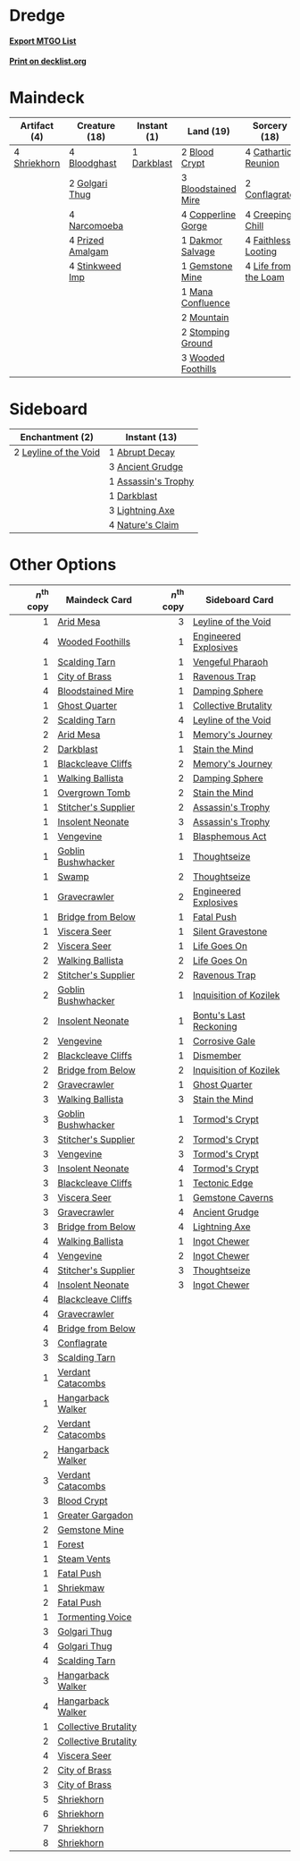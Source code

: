 # Dredge

#### [Export MTGO List](../collection/Dredge/Dredge.txt)
#### [Print on decklist.org](http://decklist.org/?deckmain=2%09Blood%20Crypt%0A4%09Bloodghast%0A3%09Bloodstained%20Mire%0A4%09Cathartic%20Reunion%0A2%09Conflagrate%0A4%09Copperline%20Gorge%0A4%09Creeping%20Chill%0A1%09Dakmor%20Salvage%0A1%09Darkblast%0A4%09Faithless%20Looting%0A1%09Gemstone%20Mine%0A2%09Golgari%20Thug%0A4%09Life%20from%20the%20Loam%0A1%09Mana%20Confluence%0A2%09Mountain%0A4%09Narcomoeba%0A4%09Prized%20Amalgam%0A4%09Shriekhorn%0A4%09Stinkweed%20Imp%0A2%09Stomping%20Ground%0A3%09Wooded%20Foothills&deckside=1%09Abrupt%20Decay%0A3%09Ancient%20Grudge%0A1%09Assassin's%20Trophy%0A1%09Darkblast%0A2%09Leyline%20of%20the%20Void%0A3%09Lightning%20Axe%0A4%09Nature's%20Claim)
# Maindeck

|                                     Artifact (4)                                      |                                       Creature (18)                                       |                                     Instant (1)                                      |                                          Land (19)                                           |                                         Sorcery (18)                                          |
|---------------------------------------------------------------------------------------|-------------------------------------------------------------------------------------------|--------------------------------------------------------------------------------------|----------------------------------------------------------------------------------------------|-----------------------------------------------------------------------------------------------|
|4 [Shriekhorn](http://gatherer.wizards.com/Pages/Card/Details.aspx?multiverseid=213786)|4 [Bloodghast](http://gatherer.wizards.com/Pages/Card/Details.aspx?multiverseid=438648)    |1 [Darkblast](http://gatherer.wizards.com/Pages/Card/Details.aspx?multiverseid=456055)|2 [Blood Crypt](http://gatherer.wizards.com/Pages/Card/Details.aspx?multiverseid=97102)       |4 [Cathartic Reunion](http://gatherer.wizards.com/Pages/Card/Details.aspx?multiverseid=417682) |
|                                                                                       |2 [Golgari Thug](http://gatherer.wizards.com/Pages/Card/Details.aspx?multiverseid=292953)  |                                                                                      |3 [Bloodstained Mire](http://gatherer.wizards.com/Pages/Card/Details.aspx?multiverseid=405094)|2 [Conflagrate](http://gatherer.wizards.com/Pages/Card/Details.aspx?multiverseid=114909)       |
|                                                                                       |4 [Narcomoeba](http://gatherer.wizards.com/Pages/Card/Details.aspx?multiverseid=136140)    |                                                                                      |4 [Copperline Gorge](http://gatherer.wizards.com/Pages/Card/Details.aspx?multiverseid=209408) |4 [Creeping Chill](http://gatherer.wizards.com/Pages/Card/Details.aspx?multiverseid=452816)    |
|                                                                                       |4 [Prized Amalgam](http://gatherer.wizards.com/Pages/Card/Details.aspx?multiverseid=410014)|                                                                                      |1 [Dakmor Salvage](http://gatherer.wizards.com/Pages/Card/Details.aspx?multiverseid=292984)   |4 [Faithless Looting](http://gatherer.wizards.com/Pages/Card/Details.aspx?multiverseid=389512) |
|                                                                                       |4 [Stinkweed Imp](http://gatherer.wizards.com/Pages/Card/Details.aspx?multiverseid=193870) |                                                                                      |1 [Gemstone Mine](http://gatherer.wizards.com/Pages/Card/Details.aspx?multiverseid=109761)    |4 [Life from the Loam](http://gatherer.wizards.com/Pages/Card/Details.aspx?multiverseid=338409)|
|                                                                                       |                                                                                           |                                                                                      |1 [Mana Confluence](http://gatherer.wizards.com/Pages/Card/Details.aspx?multiverseid=409573)  |                                                                                               |
|                                                                                       |                                                                                           |                                                                                      |2 [Mountain](http://gatherer.wizards.com/Pages/Card/Details.aspx?multiverseid=439859)         |                                                                                               |
|                                                                                       |                                                                                           |                                                                                      |2 [Stomping Ground](http://gatherer.wizards.com/Pages/Card/Details.aspx?multiverseid=405110)  |                                                                                               |
|                                                                                       |                                                                                           |                                                                                      |3 [Wooded Foothills](http://gatherer.wizards.com/Pages/Card/Details.aspx?multiverseid=405116) |                                                                                               |


# Sideboard

|                                        Enchantment (2)                                         |                                         Instant (13)                                         |
|------------------------------------------------------------------------------------------------|----------------------------------------------------------------------------------------------|
|2 [Leyline of the Void](http://gatherer.wizards.com/Pages/Card/Details.aspx?multiverseid=107682)|1 [Abrupt Decay](http://gatherer.wizards.com/Pages/Card/Details.aspx?multiverseid=456061)     |
|                                                                                                |3 [Ancient Grudge](http://gatherer.wizards.com/Pages/Card/Details.aspx?multiverseid=235600)   |
|                                                                                                |1 [Assassin's Trophy](http://gatherer.wizards.com/Pages/Card/Details.aspx?multiverseid=452902)|
|                                                                                                |1 [Darkblast](http://gatherer.wizards.com/Pages/Card/Details.aspx?multiverseid=456055)        |
|                                                                                                |3 [Lightning Axe](http://gatherer.wizards.com/Pages/Card/Details.aspx?multiverseid=409925)    |
|                                                                                                |4 [Nature's Claim](http://gatherer.wizards.com/Pages/Card/Details.aspx?multiverseid=382316)   |


# Other Options

|*n*<sup>th</sup> copy|                                         Maindeck Card                                         |*n*<sup>th</sup> copy|                                         Sideboard Card                                          |
|--------------------:|-----------------------------------------------------------------------------------------------|--------------------:|-------------------------------------------------------------------------------------------------|
|                    1|[Arid Mesa](http://gatherer.wizards.com/Pages/Card/Details.aspx?multiverseid=405092)           |                    3|[Leyline of the Void](http://gatherer.wizards.com/Pages/Card/Details.aspx?multiverseid=107682)   |
|                    4|[Wooded Foothills](http://gatherer.wizards.com/Pages/Card/Details.aspx?multiverseid=405116)    |                    1|[Engineered Explosives](http://gatherer.wizards.com/Pages/Card/Details.aspx?multiverseid=50139)  |
|                    1|[Scalding Tarn](http://gatherer.wizards.com/Pages/Card/Details.aspx?multiverseid=405107)       |                    1|[Vengeful Pharaoh](http://gatherer.wizards.com/Pages/Card/Details.aspx?multiverseid=220170)      |
|                    1|[City of Brass](http://gatherer.wizards.com/Pages/Card/Details.aspx?multiverseid=4178)         |                    1|[Ravenous Trap](http://gatherer.wizards.com/Pages/Card/Details.aspx?multiverseid=197537)         |
|                    4|[Bloodstained Mire](http://gatherer.wizards.com/Pages/Card/Details.aspx?multiverseid=405094)   |                    1|[Damping Sphere](http://gatherer.wizards.com/Pages/Card/Details.aspx?multiverseid=443101)        |
|                    1|[Ghost Quarter](http://gatherer.wizards.com/Pages/Card/Details.aspx?multiverseid=389534)       |                    1|[Collective Brutality](http://gatherer.wizards.com/Pages/Card/Details.aspx?multiverseid=414380)  |
|                    2|[Scalding Tarn](http://gatherer.wizards.com/Pages/Card/Details.aspx?multiverseid=405107)       |                    4|[Leyline of the Void](http://gatherer.wizards.com/Pages/Card/Details.aspx?multiverseid=107682)   |
|                    2|[Arid Mesa](http://gatherer.wizards.com/Pages/Card/Details.aspx?multiverseid=405092)           |                    1|[Memory's Journey](http://gatherer.wizards.com/Pages/Card/Details.aspx?multiverseid=254134)      |
|                    2|[Darkblast](http://gatherer.wizards.com/Pages/Card/Details.aspx?multiverseid=456055)           |                    1|[Stain the Mind](http://gatherer.wizards.com/Pages/Card/Details.aspx?multiverseid=383402)        |
|                    1|[Blackcleave Cliffs](http://gatherer.wizards.com/Pages/Card/Details.aspx?multiverseid=209401)  |                    2|[Memory's Journey](http://gatherer.wizards.com/Pages/Card/Details.aspx?multiverseid=254134)      |
|                    1|[Walking Ballista](http://gatherer.wizards.com/Pages/Card/Details.aspx?multiverseid=423848)    |                    2|[Damping Sphere](http://gatherer.wizards.com/Pages/Card/Details.aspx?multiverseid=443101)        |
|                    1|[Overgrown Tomb](http://gatherer.wizards.com/Pages/Card/Details.aspx?multiverseid=405103)      |                    2|[Stain the Mind](http://gatherer.wizards.com/Pages/Card/Details.aspx?multiverseid=383402)        |
|                    1|[Stitcher's Supplier](http://gatherer.wizards.com/Pages/Card/Details.aspx?multiverseid=447257) |                    2|[Assassin's Trophy](http://gatherer.wizards.com/Pages/Card/Details.aspx?multiverseid=452902)     |
|                    1|[Insolent Neonate](http://gatherer.wizards.com/Pages/Card/Details.aspx?multiverseid=409922)    |                    3|[Assassin's Trophy](http://gatherer.wizards.com/Pages/Card/Details.aspx?multiverseid=452902)     |
|                    1|[Vengevine](http://gatherer.wizards.com/Pages/Card/Details.aspx?multiverseid=457124)           |                    1|[Blasphemous Act](http://gatherer.wizards.com/Pages/Card/Details.aspx?multiverseid=389443)       |
|                    1|[Goblin Bushwhacker](http://gatherer.wizards.com/Pages/Card/Details.aspx?multiverseid=177501)  |                    1|[Thoughtseize](http://gatherer.wizards.com/Pages/Card/Details.aspx?multiverseid=438676)          |
|                    1|[Swamp](http://gatherer.wizards.com/Pages/Card/Details.aspx?multiverseid=439858)               |                    2|[Thoughtseize](http://gatherer.wizards.com/Pages/Card/Details.aspx?multiverseid=438676)          |
|                    1|[Gravecrawler](http://gatherer.wizards.com/Pages/Card/Details.aspx?multiverseid=409635)        |                    2|[Engineered Explosives](http://gatherer.wizards.com/Pages/Card/Details.aspx?multiverseid=50139)  |
|                    1|[Bridge from Below](http://gatherer.wizards.com/Pages/Card/Details.aspx?multiverseid=136054)   |                    1|[Fatal Push](http://gatherer.wizards.com/Pages/Card/Details.aspx?multiverseid=423724)            |
|                    1|[Viscera Seer](http://gatherer.wizards.com/Pages/Card/Details.aspx?multiverseid=376569)        |                    1|[Silent Gravestone](http://gatherer.wizards.com/Pages/Card/Details.aspx?multiverseid=439846)     |
|                    2|[Viscera Seer](http://gatherer.wizards.com/Pages/Card/Details.aspx?multiverseid=376569)        |                    1|[Life Goes On](http://gatherer.wizards.com/Pages/Card/Details.aspx?multiverseid=430810)          |
|                    2|[Walking Ballista](http://gatherer.wizards.com/Pages/Card/Details.aspx?multiverseid=423848)    |                    2|[Life Goes On](http://gatherer.wizards.com/Pages/Card/Details.aspx?multiverseid=430810)          |
|                    2|[Stitcher's Supplier](http://gatherer.wizards.com/Pages/Card/Details.aspx?multiverseid=447257) |                    2|[Ravenous Trap](http://gatherer.wizards.com/Pages/Card/Details.aspx?multiverseid=197537)         |
|                    2|[Goblin Bushwhacker](http://gatherer.wizards.com/Pages/Card/Details.aspx?multiverseid=177501)  |                    1|[Inquisition of Kozilek](http://gatherer.wizards.com/Pages/Card/Details.aspx?multiverseid=416897)|
|                    2|[Insolent Neonate](http://gatherer.wizards.com/Pages/Card/Details.aspx?multiverseid=409922)    |                    1|[Bontu's Last Reckoning](http://gatherer.wizards.com/Pages/Card/Details.aspx?multiverseid=430749)|
|                    2|[Vengevine](http://gatherer.wizards.com/Pages/Card/Details.aspx?multiverseid=457124)           |                    1|[Corrosive Gale](http://gatherer.wizards.com/Pages/Card/Details.aspx?multiverseid=230075)        |
|                    2|[Blackcleave Cliffs](http://gatherer.wizards.com/Pages/Card/Details.aspx?multiverseid=209401)  |                    1|[Dismember](http://gatherer.wizards.com/Pages/Card/Details.aspx?multiverseid=382182)             |
|                    2|[Bridge from Below](http://gatherer.wizards.com/Pages/Card/Details.aspx?multiverseid=136054)   |                    2|[Inquisition of Kozilek](http://gatherer.wizards.com/Pages/Card/Details.aspx?multiverseid=416897)|
|                    2|[Gravecrawler](http://gatherer.wizards.com/Pages/Card/Details.aspx?multiverseid=409635)        |                    1|[Ghost Quarter](http://gatherer.wizards.com/Pages/Card/Details.aspx?multiverseid=389534)         |
|                    3|[Walking Ballista](http://gatherer.wizards.com/Pages/Card/Details.aspx?multiverseid=423848)    |                    3|[Stain the Mind](http://gatherer.wizards.com/Pages/Card/Details.aspx?multiverseid=383402)        |
|                    3|[Goblin Bushwhacker](http://gatherer.wizards.com/Pages/Card/Details.aspx?multiverseid=177501)  |                    1|[Tormod's Crypt](http://gatherer.wizards.com/Pages/Card/Details.aspx?multiverseid=389723)        |
|                    3|[Stitcher's Supplier](http://gatherer.wizards.com/Pages/Card/Details.aspx?multiverseid=447257) |                    2|[Tormod's Crypt](http://gatherer.wizards.com/Pages/Card/Details.aspx?multiverseid=389723)        |
|                    3|[Vengevine](http://gatherer.wizards.com/Pages/Card/Details.aspx?multiverseid=457124)           |                    3|[Tormod's Crypt](http://gatherer.wizards.com/Pages/Card/Details.aspx?multiverseid=389723)        |
|                    3|[Insolent Neonate](http://gatherer.wizards.com/Pages/Card/Details.aspx?multiverseid=409922)    |                    4|[Tormod's Crypt](http://gatherer.wizards.com/Pages/Card/Details.aspx?multiverseid=389723)        |
|                    3|[Blackcleave Cliffs](http://gatherer.wizards.com/Pages/Card/Details.aspx?multiverseid=209401)  |                    1|[Tectonic Edge](http://gatherer.wizards.com/Pages/Card/Details.aspx?multiverseid=389711)         |
|                    3|[Viscera Seer](http://gatherer.wizards.com/Pages/Card/Details.aspx?multiverseid=376569)        |                    1|[Gemstone Caverns](http://gatherer.wizards.com/Pages/Card/Details.aspx?multiverseid=122094)      |
|                    3|[Gravecrawler](http://gatherer.wizards.com/Pages/Card/Details.aspx?multiverseid=409635)        |                    4|[Ancient Grudge](http://gatherer.wizards.com/Pages/Card/Details.aspx?multiverseid=235600)        |
|                    3|[Bridge from Below](http://gatherer.wizards.com/Pages/Card/Details.aspx?multiverseid=136054)   |                    4|[Lightning Axe](http://gatherer.wizards.com/Pages/Card/Details.aspx?multiverseid=409925)         |
|                    4|[Walking Ballista](http://gatherer.wizards.com/Pages/Card/Details.aspx?multiverseid=423848)    |                    1|[Ingot Chewer](http://gatherer.wizards.com/Pages/Card/Details.aspx?multiverseid=389558)          |
|                    4|[Vengevine](http://gatherer.wizards.com/Pages/Card/Details.aspx?multiverseid=457124)           |                    2|[Ingot Chewer](http://gatherer.wizards.com/Pages/Card/Details.aspx?multiverseid=389558)          |
|                    4|[Stitcher's Supplier](http://gatherer.wizards.com/Pages/Card/Details.aspx?multiverseid=447257) |                    3|[Thoughtseize](http://gatherer.wizards.com/Pages/Card/Details.aspx?multiverseid=438676)          |
|                    4|[Insolent Neonate](http://gatherer.wizards.com/Pages/Card/Details.aspx?multiverseid=409922)    |                    3|[Ingot Chewer](http://gatherer.wizards.com/Pages/Card/Details.aspx?multiverseid=389558)          |
|                    4|[Blackcleave Cliffs](http://gatherer.wizards.com/Pages/Card/Details.aspx?multiverseid=209401)  |                     |                                                                                                 |
|                    4|[Gravecrawler](http://gatherer.wizards.com/Pages/Card/Details.aspx?multiverseid=409635)        |                     |                                                                                                 |
|                    4|[Bridge from Below](http://gatherer.wizards.com/Pages/Card/Details.aspx?multiverseid=136054)   |                     |                                                                                                 |
|                    3|[Conflagrate](http://gatherer.wizards.com/Pages/Card/Details.aspx?multiverseid=114909)         |                     |                                                                                                 |
|                    3|[Scalding Tarn](http://gatherer.wizards.com/Pages/Card/Details.aspx?multiverseid=405107)       |                     |                                                                                                 |
|                    1|[Verdant Catacombs](http://gatherer.wizards.com/Pages/Card/Details.aspx?multiverseid=405113)   |                     |                                                                                                 |
|                    1|[Hangarback Walker](http://gatherer.wizards.com/Pages/Card/Details.aspx?multiverseid=420600)   |                     |                                                                                                 |
|                    2|[Verdant Catacombs](http://gatherer.wizards.com/Pages/Card/Details.aspx?multiverseid=405113)   |                     |                                                                                                 |
|                    2|[Hangarback Walker](http://gatherer.wizards.com/Pages/Card/Details.aspx?multiverseid=420600)   |                     |                                                                                                 |
|                    3|[Verdant Catacombs](http://gatherer.wizards.com/Pages/Card/Details.aspx?multiverseid=405113)   |                     |                                                                                                 |
|                    3|[Blood Crypt](http://gatherer.wizards.com/Pages/Card/Details.aspx?multiverseid=97102)          |                     |                                                                                                 |
|                    1|[Greater Gargadon](http://gatherer.wizards.com/Pages/Card/Details.aspx?multiverseid=370560)    |                     |                                                                                                 |
|                    2|[Gemstone Mine](http://gatherer.wizards.com/Pages/Card/Details.aspx?multiverseid=109761)       |                     |                                                                                                 |
|                    1|[Forest](http://gatherer.wizards.com/Pages/Card/Details.aspx?multiverseid=439860)              |                     |                                                                                                 |
|                    1|[Steam Vents](http://gatherer.wizards.com/Pages/Card/Details.aspx?multiverseid=405109)         |                     |                                                                                                 |
|                    1|[Fatal Push](http://gatherer.wizards.com/Pages/Card/Details.aspx?multiverseid=423724)          |                     |                                                                                                 |
|                    1|[Shriekmaw](http://gatherer.wizards.com/Pages/Card/Details.aspx?multiverseid=220572)           |                     |                                                                                                 |
|                    2|[Fatal Push](http://gatherer.wizards.com/Pages/Card/Details.aspx?multiverseid=423724)          |                     |                                                                                                 |
|                    1|[Tormenting Voice](http://gatherer.wizards.com/Pages/Card/Details.aspx?multiverseid=426853)    |                     |                                                                                                 |
|                    3|[Golgari Thug](http://gatherer.wizards.com/Pages/Card/Details.aspx?multiverseid=292953)        |                     |                                                                                                 |
|                    4|[Golgari Thug](http://gatherer.wizards.com/Pages/Card/Details.aspx?multiverseid=292953)        |                     |                                                                                                 |
|                    4|[Scalding Tarn](http://gatherer.wizards.com/Pages/Card/Details.aspx?multiverseid=405107)       |                     |                                                                                                 |
|                    3|[Hangarback Walker](http://gatherer.wizards.com/Pages/Card/Details.aspx?multiverseid=420600)   |                     |                                                                                                 |
|                    4|[Hangarback Walker](http://gatherer.wizards.com/Pages/Card/Details.aspx?multiverseid=420600)   |                     |                                                                                                 |
|                    1|[Collective Brutality](http://gatherer.wizards.com/Pages/Card/Details.aspx?multiverseid=414380)|                     |                                                                                                 |
|                    2|[Collective Brutality](http://gatherer.wizards.com/Pages/Card/Details.aspx?multiverseid=414380)|                     |                                                                                                 |
|                    4|[Viscera Seer](http://gatherer.wizards.com/Pages/Card/Details.aspx?multiverseid=376569)        |                     |                                                                                                 |
|                    2|[City of Brass](http://gatherer.wizards.com/Pages/Card/Details.aspx?multiverseid=4178)         |                     |                                                                                                 |
|                    3|[City of Brass](http://gatherer.wizards.com/Pages/Card/Details.aspx?multiverseid=4178)         |                     |                                                                                                 |
|                    5|[Shriekhorn](http://gatherer.wizards.com/Pages/Card/Details.aspx?multiverseid=213786)          |                     |                                                                                                 |
|                    6|[Shriekhorn](http://gatherer.wizards.com/Pages/Card/Details.aspx?multiverseid=213786)          |                     |                                                                                                 |
|                    7|[Shriekhorn](http://gatherer.wizards.com/Pages/Card/Details.aspx?multiverseid=213786)          |                     |                                                                                                 |
|                    8|[Shriekhorn](http://gatherer.wizards.com/Pages/Card/Details.aspx?multiverseid=213786)          |                     |                                                                                                 |

